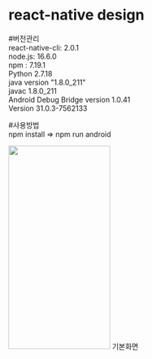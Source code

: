 # react-native design
#버전관리<br/> 
react-native-cli: 2.0.1<br>
node.js: 16.6.0<br>
npm : 7.19.1<br>
Python 2.7.18<br>
java version "1.8.0_211"<br>
javac 1.8.0_211<br> 
Android Debug Bridge version 1.0.41<br>
Version 31.0.3-7562133<br>

#사용방법<br/> 
 npm install => npm run android 

<img src="https://user-images.githubusercontent.com/80084425/168825979-4e9bbbd2-429b-426d-9308-a214ff23e78f.png"  width="200" height="400"/> 
기본화면


